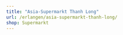 ```yaml
---
title: "Asia-Supermarkt Thanh Long"
url: /erlangen/asia-supermarkt-thanh-long/
shop: Supermarkt
---
```

